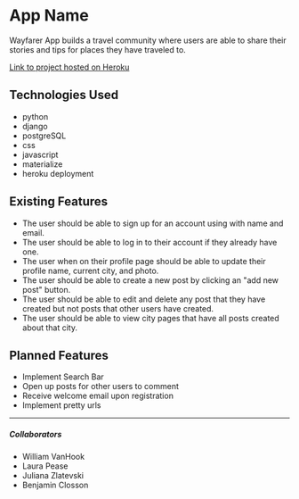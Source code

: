 # App Name
Wayfarer App builds a travel community where users are able to share their stories and tips for places they have traveled to.


[Link to project hosted on Heroku]()

## Technologies Used
- python
- django
- postgreSQL
- css
- javascript
- materialize
- heroku deployment

## Existing Features

- The user should be able to sign up for an account using with name and email.
- The user should be able to log in to their account if they already have one.
- The user when on their profile page should be able to update their profile name, current city, and photo.
- The user should be able to create a new post by clicking an "add new post" button.
- The user should be able to edit and delete any post that they have created but not posts that other users have created.
- The user should be able to view city pages that have all posts created about that city.


## Planned Features

- Implement Search Bar
- Open up posts for other users to comment
- Receive welcome email upon registration
- Implement pretty urls

---

##### Collaborators
- William VanHook
- Laura Pease
- Juliana Zlatevski
- Benjamin Closson